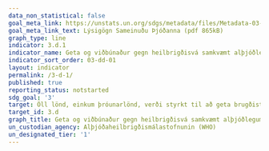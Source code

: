 ```yaml
---
data_non_statistical: false
goal_meta_link: https://unstats.un.org/sdgs/metadata/files/Metadata-03-0D-01.pdf
goal_meta_link_text: Lýsigögn Sameinuðu Þjóðanna (pdf 865kB)
graph_type: line
indicator: 3.d.1
indicator_name: Geta og viðbúnaður gegn heilbrigðisvá samkvæmt alþjóðlegum heilbrigðisreglum (IHR).
indicator_sort_order: 03-dd-01
layout: indicator
permalink: /3-d-1/
published: true
reporting_status: notstarted
sdg_goal: '3'
target: Öll lönd, einkum þróunarlönd, verði styrkt til að geta brugðist skjótt við og haft hemil á alvarlegri heilsuvá innan lands og á heimsvísu.
target_id: 3.d
graph_title: Geta og viðbúnaður gegn heilbrigðisvá samkvæmt alþjóðlegum heilbrigðisreglum (IHR).
un_custodian_agency: Alþjóðaheilbrigðismálastofnunin (WHO)
un_designated_tier: '1'
---
```


